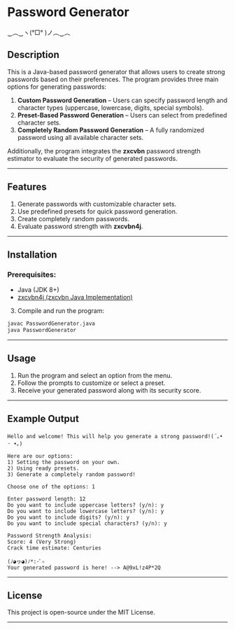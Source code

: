 # Password Generator
‿︵‿ヽ(°□° )ノ︵‿︵
## Description
This is a Java-based password generator that allows users to create strong passwords based on their preferences. The program provides three main options for generating passwords:

1. **Custom Password Generation** – Users can specify password length and character types (uppercase, lowercase, digits, special symbols).
2. **Preset-Based Password Generation** – Users can select from predefined character sets.
3. **Completely Random Password Generation** – A fully randomized password using all available character sets.

Additionally, the program integrates the **zxcvbn** password strength estimator to evaluate the security of generated passwords.

---

## Features
1. Generate passwords with customizable character sets.
2. Use predefined presets for quick password generation.
3. Create completely random passwords.
4. Evaluate password strength with **zxcvbn4j**.

---

## Installation
### Prerequisites:
- Java (JDK 8+)
- [zxcvbn4j (zxcvbn Java Implementation)](https://github.com/nulab/zxcvbn4j)


3. Compile and run the program:
```sh
javac PasswordGenerator.java
java PasswordGenerator
```

---

## Usage
1. Run the program and select an option from the menu.
2. Follow the prompts to customize or select a preset.
3. Receive your generated password along with its security score.

---

## Example Output
```
Hello and welcome! This will help you generate a strong password!(´｡• ᵕ •｡)

Here are our options:
1) Setting the password on your own.
2) Using ready presets.
3) Generate a completely random password!

Choose one of the options: 1

Enter password length: 12
Do you want to include uppercase letters? (y/n): y
Do you want to include lowercase letters? (y/n): y
Do you want to include digits? (y/n): y
Do you want to include special characters? (y/n): y

Password Strength Analysis:
Score: 4 (Very Strong)
Crack time estimate: Centuries

(ﾉ◕ヮ◕)ﾉ*:･ﾟ✧
Your generated password is here! --> A@9xL!z4P*2Q
```

---

## License
This project is open-source under the MIT License.

---
